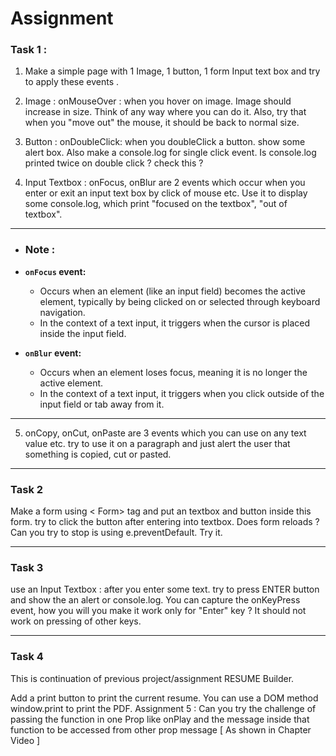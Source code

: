 # Assignment

### Task 1 : 

1. Make a simple page with 1 Image, 1 button, 1 form Input text box and try to apply these events .

2. Image :  onMouseOver : when you hover on image. Image should increase in size. Think of any way where you can do it. Also, try that when you "move out" the mouse, it should be back to normal size.

3. Button : onDoubleClick: when you doubleClick a button. show some alert box. Also make a console.log for single click event. Is console.log printed twice on double click ? check this ?

4. Input Textbox : onFocus, onBlur are 2 events which occur when you enter or exit an input text box by click of mouse etc. Use it to display some console.log, which print "focused on the textbox", "out of textbox".


---
- ### Note : 

- **`onFocus` event:**
  - Occurs when an element (like an input field) becomes the active element, typically by being clicked on or selected through keyboard navigation.
  - In the context of a text input, it triggers when the cursor is placed inside the input field.

- **`onBlur` event:**
  - Occurs when an element loses focus, meaning it is no longer the active element.
  - In the context of a text input, it triggers when you click outside of the input field or tab away from it.
---


5. onCopy, onCut, onPaste are 3 events which you can use on any text value etc. try to use it on a paragraph and just alert the user that something is copied, cut or pasted.

---

### Task 2  

Make a form using < Form> tag and put an textbox and button inside this form. try to click the button after entering into textbox. Does form reloads ? Can you try to stop is using e.preventDefault. Try it.

---

### Task 3 

use an Input Textbox : after you enter some text. try to press ENTER button and show the an alert or console.log. You can capture the onKeyPress event, how you will you make it work only for "Enter" key ? It should not work on pressing of other keys. 

---

### Task 4 

 This is continuation of previous project/assignment RESUME Builder.

Add a print button to print the current resume. You can use a DOM method window.print to print the PDF.
Assignment 5 : Can you try the challenge of passing the function in one Prop like onPlay and the message inside that function to be accessed from other prop message [ As shown in Chapter Video ]